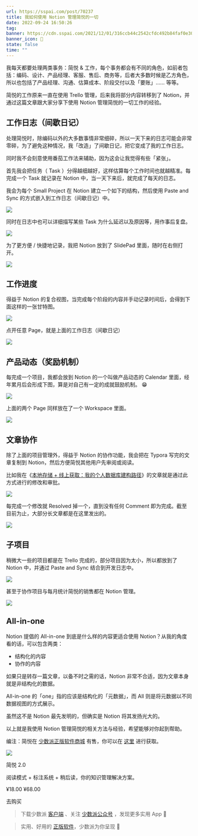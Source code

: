 ```yaml
---
url: https://sspai.com/post/70237
title: 我如何使用 Notion 管理简悦的一切
date: 2022-09-24 16:50:26
tag: 
banner: https://cdn.sspai.com/2021/12/01/316ccb44c2542cfdc492b84faf0e3085.png
banner_icon: 🔖
state: false
time: ""
---
```

我每天都要处理两类事务：简悦 & 工作，每个事务都会有不同的角色，如前者包括：编码、设计、产品经理、客服、售后、商务等，后者大多数时候是乙方角色，所以也包括了产品经理、沟通、估算成本、阶段交付以及「要账」…… 等等。

简悦的工作原来一直在使用 Trello 管理，后来我将部分内容转移到了 Notion，并通过这篇文章跟大家分享下使用 Notion 管理简悦的一切工作的经验。

## 工作日志（间歇日记）

处理简悦时，除编码以外的大多数事情非常细碎，所以一天下来的日志可能会非常零碎，为了避免这种情况，我「改造」了间歇日记，把它变成了我的工作日志。

同时我不会刻意使用番茄工作法来辅助，因为这会让我觉得有些「紧张」。

首先我会把任务（ Task ）分得越细越好，这样估算每个工作时间也就越精准。每完成一个 Task 就记录在 Notion 中，当一天下来后，就完成了每天的日志。

我会为每个 Small Project 在 Notion 建立一个如下的结构，然后使用 Paste and Sync 的方式嵌入到工作日志（间歇日记）中。

![](https://cdn.sspai.com/2021/12/01/article/79d285bfbe591e876962e00bd5a1614b)

同时在日志中也可以详细描写某些 Task 为什么延迟以及原因等，用作事后复盘。

![](https://cdn.sspai.com/2021/12/01/article/df9746350a1d33ef03df7b9b96af4772)

为了更方便 / 快捷地记录，我把 Notion 放到了 SlidePad 里面，随时在右侧打开。

![](https://cdn.sspai.com/2021/12/01/article/d9c4bc4365cadda1901da4f5db1607da)

## **工作进度**

得益于 Notion 的复合视图，当完成每个阶段的内容并手动记录时间后，会得到下面这样的一张甘特图。

![](https://cdn.sspai.com/2021/12/01/article/d6027cfdc15580892a6013d9af40ae95)

点开任意 Page，就是上面的工作日志（间歇日记）

![](https://cdn.sspai.com/2021/12/01/article/2bbc8bd3258cd5247ed182e607a33504)

## **产品动态（奖励机制）**

每完成一个项目，我都会放到 Notion 的一个叫做产品动态的 Calendar 里面，经年累月后会形成下图，算是对自己有一定的成就鼓励机制。 😁

![](https://cdn.sspai.com/2021/12/01/article/dcf998c9e173632ef816f7fae4165c9b)

上面的两个 Page 同样放在了一个 Workspace 里面。

![](https://cdn.sspai.com/2021/12/01/article/6222207b9d021d412dd545aeeb4cbfaf)

## **文章协作**

除了上面的项目管理外，得益于 Notion 的协作功能，我会把在 Typora 写完的文章复制到 Notion，然后方便简悦其他用户先审阅或阅读。

比如我在《[本地存储 + 线上获取：我的个人数据库建构路径](https://sspai.com/post/69972)》的文章就是通过此方式进行的修改和审批。

![](https://cdn.sspai.com/2021/12/01/article/8585f8f5f72b5013367cbe7b8aa7b5ef)

每完成一个修改就 Resolved 掉一个，直到没有任何 Comment 即为完成。截至目前为止，大部分长文章都是在这里发出的。

![](https://cdn.sspai.com/2021/12/01/article/7da767a895533d50eb8ca32d449dd24b)

## **子项目**

稍微大一些的项目都是在 Trello 完成的，部分项目因为太小，所以都放到了 Notion 中，并通过 Paste and Sync 结合到开发日志中。

![](https://cdn.sspai.com/2021/12/01/article/67498271b784e766cb8f7707cbeca6c4)

甚至于协作项目与每月统计简悦的销售都在 Notion 管理。

![](https://cdn.sspai.com/2021/12/01/article/569822ab2e266997231cc25f620344d7)

## **All-in-one**

Notion 提倡的 All-in-one 到底是什么样的内容更适合使用 Notion？从我的角度看的话，可以包含两类：

*   结构化的内容
*   协作的内容

如果只是转存一篇文章，以备不时之需的话，Notion 非常不合适，因为文章本身就是非结构化的数据。

All-in-one 的「one」指的应该是结构化的「元数据」，而 All 则是将元数据以不同数据视图的方式展示。

虽然这不是 Notion 最先发明的，但确实是 Notion 将其发扬光大的。

以上就是我使用 Notion 管理简悦的相关方法与经验，希望能够对你起到帮助。

编注：简悦在 [少数派正版软件商城](https://sspai.com/mall) 有售，你可以在 [这里](https://sspai.com/item/186) 进行获取。

![](https://cdn.sspai.com/article/5b1a2cd5-a6c8-f04e-1510-1060b5fc8342.jpg?imageMogr2/auto-orient/quality/95/thumbnail/!200x200r/gravity/Center/crop/200x200/interlace/1)

简悦 2.0

阅读模式 + 标注系统 + 稍后读，你的知识管理解决方案。

¥18.00 ¥68.00

去购买

> 下载少数派 [客户端](https://sspai.com/page/client) 、关注 [少数派公众号](https://sspai.com/s/J71e) ，发现更多实用 App 📱

> 实用、好用的 [正版软件](https://sspai.com/mall)，少数派为你呈现 🚀